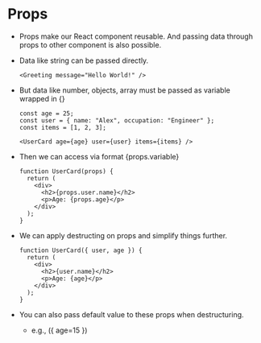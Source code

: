 # Props

- Props make our React component reusable. And passing data through props to other component is also possible.

- Data like string can be passed directly.
  ```
  <Greeting message="Hello World!" />
  ```
  
- But data like number, objects, array must be passed as variable wrapped in {}
  ```
  const age = 25;
  const user = { name: "Alex", occupation: "Engineer" };
  const items = [1, 2, 3];

  <UserCard age={age} user={user} items={items} />
  ```

- Then we can access via format {props.variable}
  ```
  function UserCard(props) {
    return (
      <div>
        <h2>{props.user.name}</h2>
        <p>Age: {props.age}</p>
      </div>
    );
  }
  ```

- We can apply destructing on props and simplify things further.
  ```
  function UserCard({ user, age }) {
    return (
      <div>
        <h2>{user.name}</h2>
        <p>Age: {age}</p>
      </div>
    );
  }
  ```

- You can also pass default value to these props when destructuring.
  - e.g., ({ age=15 })
